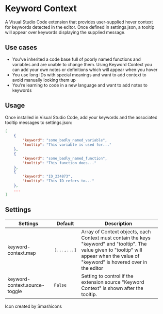 # Keyword Context

A Visual Studio Code extension that provides user-supplied hover context for keywords detected in the editor. Once defined in settings.json, a tooltip will appear over keywords displaying the supplied message.

## Use cases

- You've inherited a code base full of poorly named functions and variables and are unable to change them. Using Keyword Context you can add your own notes or definitions which will appear when you hover
- You use long IDs with special meanings and want to add context to avoid manually looking them up
- You're learning to code in a new language and want to add notes to keywords

## Usage

Once installed in Visual Studio Code, add your keywords and the associated tooltip messages to settings.json:

```json
[
    {
        "keyword": "some_badly_named_variable",
        "tooltip": "This variable is used for..."
    },
    {
        "keyword": "some_badly_named_function",
        "tooltip": "This function does..."
    },
    {
        "keyword": "ID_234873",
        "tooltip": "This ID refers to..."
    },
    ...
]
```

## Settings

| Settings                         | Default      | Description                                                                                                                                                                                 |
| -------------------------------- | ------------ | ------------------------------------------------------------------------------------------------------------------------------------------------------------------------------------------- |
| keyword-context.map              | `[...,...]`  | Array of Context objects, each Context must contain the keys "keyword" and "tooltip". The value given to "tooltip" will appear when the value of "keyword" is hovered over in the editor    |
| keyword-context.source-toggle    | `False`      | Setting to control if the extension source "Keyword Context" is shown after the tooltip.                                                                                                    |

Icon created by Smashicons